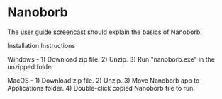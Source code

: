 # Nanoborb
The [user guide screencast](https://drive.google.com/open?id=1HkkL5FqEIgi7fzqKijtUhWBPlplh_uHF) should explain the basics of Nanoborb.

Installation Instructions

Windows - 1) Download zip file. 2) Unzip. 3) Run "nanoborb.exe" in the unzipped folder

MacOS - 1) Download zip file. 2) Unzip. 3) Move Nanoborb app to Applications folder. 4) Double-click copied Nanoborb file to run.
